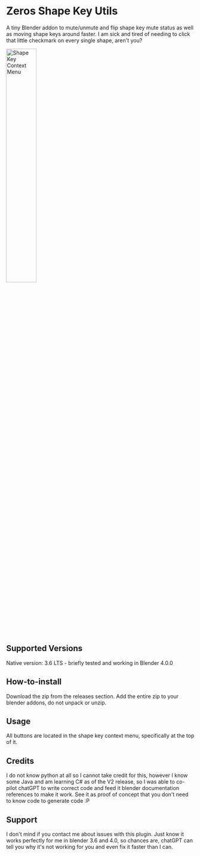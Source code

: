 # Zeros Shape Key Utils
A tiny Blender addon to mute/unmute and flip shape key mute status as well as moving shape keys around faster. I am sick and tired of needing to click that little checkmark on every single shape, aren't you?

<img width="40%" alt="Shape Key Context Menu" src="https://i.imgur.com/QXCWjbk.png" />

## Supported Versions
Native version: 3.6 LTS - briefly tested and working in Blender 4.0.0

## How-to-install
Download the zip from the releases section. Add the entire zip to your blender addons, do not unpack or unzip.

## Usage
All buttons are located in the shape key context menu, specifically at the top of it.

## Credits
I do not know python at all so I cannot take credit for this, however I know some Java and am learning C# as of the V2 release, so I was able to co-pilot chatGPT to write correct code and feed it blender documentation references to make it work. See it as proof of concept that you don't need to know code to generate code :P

## Support
I don't mind if you contact me about issues with this plugin. Just know it works perfectly for me in blender 3.6 and 4.0, so chances are, chatGPT can tell you why it's not working for you and even fix it faster than I can.
